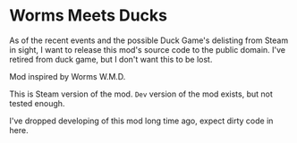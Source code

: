 # Worms Meets Ducks
As of the recent events and the possible Duck Game's delisting from Steam in sight, I want to release this mod's source code to the public domain. I've retired from duck game, but I don't want this to be lost.

Mod inspired by Worms W.M.D.

This is Steam version of the mod. `Dev` version of the mod exists, but not tested enough.

I've dropped developing of this mod long time ago, expect dirty code in here.
